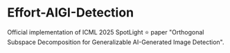 # Effort-AIGI-Detection
Official implementation of ICML 2025 SpotLight ⭐ paper "Orthogonal Subspace Decomposition for Generalizable AI-Generated Image Detection".

